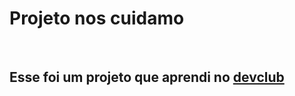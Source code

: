 <h1>Projeto nos cuidamo</h1>
<br/>
<h2>Esse foi um projeto que aprendi no <a href="https://rodolfomori.com.br/devclub">devclub</a>
